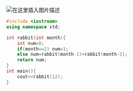 ![在这里插入图片描述](https://pic.2ge.org/cdn/?url=https://img-blog.csdnimg.cn/img_convert/277f49d7ee0044582ee8bbde1e2ced42.png)

```cpp
#include <iostream>
using namespace std;

int rabbit(int month){
	int num=0;
	if(month<=2) num=1;
	else num=rabbit(month-1)+rabbit(month-2);
	return num;
} 
int main(){
	cout<<rabbit(12);
}
```

